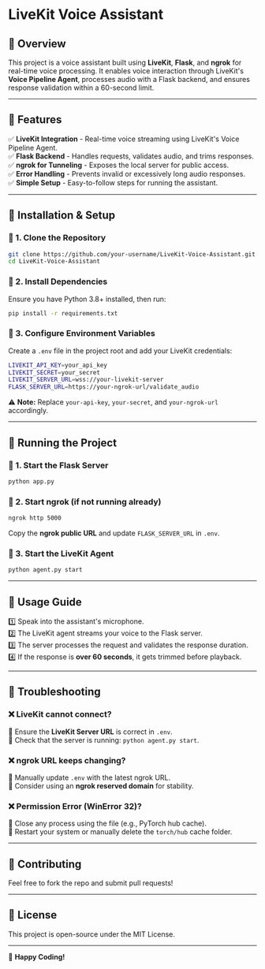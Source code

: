# LiveKit Voice Assistant

## 📌 Overview
This project is a voice assistant built using **LiveKit**, **Flask**, and **ngrok** for real-time voice processing. It enables voice interaction through LiveKit's **Voice Pipeline Agent**, processes audio with a Flask backend, and ensures response validation within a 60-second limit.

---

## 📌 Features
✅ **LiveKit Integration** - Real-time voice streaming using LiveKit's Voice Pipeline Agent.  
✅ **Flask Backend** - Handles requests, validates audio, and trims responses.  
✅ **ngrok for Tunneling** - Exposes the local server for public access.  
✅ **Error Handling** - Prevents invalid or excessively long audio responses.  
✅ **Simple Setup** - Easy-to-follow steps for running the assistant.  

---

## 📌 Installation & Setup

### 🔹 1. Clone the Repository
```sh
git clone https://github.com/your-username/LiveKit-Voice-Assistant.git
cd LiveKit-Voice-Assistant
```

### 🔹 2. Install Dependencies
Ensure you have Python 3.8+ installed, then run:
```sh
pip install -r requirements.txt
```

### 🔹 3. Configure Environment Variables
Create a `.env` file in the project root and add your LiveKit credentials:
```sh
LIVEKIT_API_KEY=your_api_key
LIVEKIT_SECRET=your_secret
LIVEKIT_SERVER_URL=wss://your-livekit-server
FLASK_SERVER_URL=https://your-ngrok-url/validate_audio
```
⚠ **Note:** Replace `your-api-key`, `your-secret`, and `your-ngrok-url` accordingly.

---

## 📌 Running the Project

### 🔹 1. Start the Flask Server
```sh
python app.py
```

### 🔹 2. Start ngrok (if not running already)
```sh
ngrok http 5000
```
Copy the **ngrok public URL** and update `FLASK_SERVER_URL` in `.env`.

### 🔹 3. Start the LiveKit Agent
```sh
python agent.py start
```

---

## 📌 Usage Guide
1️⃣ Speak into the assistant's microphone.  
2️⃣ The LiveKit agent streams your voice to the Flask server.  
3️⃣ The server processes the request and validates the response duration.  
4️⃣ If the response is **over 60 seconds**, it gets trimmed before playback.  

---

## 📌 Troubleshooting

### ❌ LiveKit cannot connect?
🔹 Ensure the **LiveKit Server URL** is correct in `.env`.  
🔹 Check that the server is running: `python agent.py start`.  

### ❌ ngrok URL keeps changing?
🔹 Manually update `.env` with the latest ngrok URL.  
🔹 Consider using an **ngrok reserved domain** for stability.  

### ❌ Permission Error (WinError 32)?
🔹 Close any process using the file (e.g., PyTorch hub cache).  
🔹 Restart your system or manually delete the `torch/hub` cache folder.  


---

## 📌 Contributing
Feel free to fork the repo and submit pull requests!

---

## 📌 License
This project is open-source under the MIT License.

---

🚀 **Happy Coding!**


